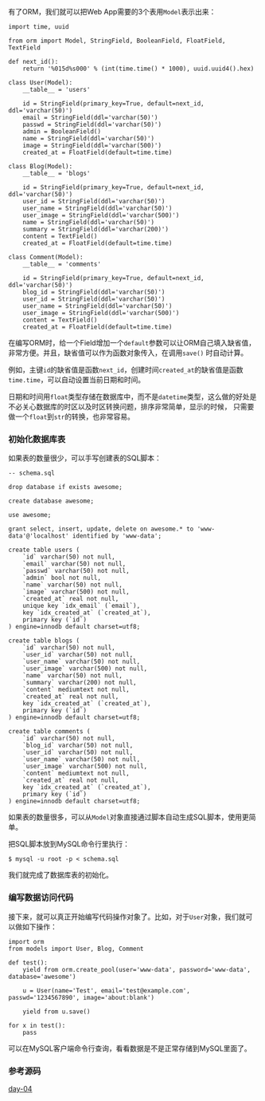 有了ORM，我们就可以把Web App需要的3个表用`Model`表示出来：

    
    
    import time, uuid
    
    from orm import Model, StringField, BooleanField, FloatField, TextField
    
    def next_id():
        return '%015d%s000' % (int(time.time() * 1000), uuid.uuid4().hex)
    
    class User(Model):
        __table__ = 'users'
    
        id = StringField(primary_key=True, default=next_id, ddl='varchar(50)')
        email = StringField(ddl='varchar(50)')
        passwd = StringField(ddl='varchar(50)')
        admin = BooleanField()
        name = StringField(ddl='varchar(50)')
        image = StringField(ddl='varchar(500)')
        created_at = FloatField(default=time.time)
    
    class Blog(Model):
        __table__ = 'blogs'
    
        id = StringField(primary_key=True, default=next_id, ddl='varchar(50)')
        user_id = StringField(ddl='varchar(50)')
        user_name = StringField(ddl='varchar(50)')
        user_image = StringField(ddl='varchar(500)')
        name = StringField(ddl='varchar(50)')
        summary = StringField(ddl='varchar(200)')
        content = TextField()
        created_at = FloatField(default=time.time)
    
    class Comment(Model):
        __table__ = 'comments'
    
        id = StringField(primary_key=True, default=next_id, ddl='varchar(50)')
        blog_id = StringField(ddl='varchar(50)')
        user_id = StringField(ddl='varchar(50)')
        user_name = StringField(ddl='varchar(50)')
        user_image = StringField(ddl='varchar(500)')
        content = TextField()
        created_at = FloatField(default=time.time)
    

在编写ORM时，给一个Field增加一个`default`参数可以让ORM自己填入缺省值，非常方便。并且，缺省值可以作为函数对象传入，在调用`save()`
时自动计算。

例如，主键`id`的缺省值是函数`next_id`，创建时间`created_at`的缺省值是函数`time.time`，可以自动设置当前日期和时间。

日期和时间用`float`类型存储在数据库中，而不是`datetime`类型，这么做的好处是不必关心数据库的时区以及时区转换问题，排序非常简单，显示的时候，
只需要做一个`float`到`str`的转换，也非常容易。

### 初始化数据库表

如果表的数量很少，可以手写创建表的SQL脚本：

    
    
    -- schema.sql
    
    drop database if exists awesome;
    
    create database awesome;
    
    use awesome;
    
    grant select, insert, update, delete on awesome.* to 'www-data'@'localhost' identified by 'www-data';
    
    create table users (
        `id` varchar(50) not null,
        `email` varchar(50) not null,
        `passwd` varchar(50) not null,
        `admin` bool not null,
        `name` varchar(50) not null,
        `image` varchar(500) not null,
        `created_at` real not null,
        unique key `idx_email` (`email`),
        key `idx_created_at` (`created_at`),
        primary key (`id`)
    ) engine=innodb default charset=utf8;
    
    create table blogs (
        `id` varchar(50) not null,
        `user_id` varchar(50) not null,
        `user_name` varchar(50) not null,
        `user_image` varchar(500) not null,
        `name` varchar(50) not null,
        `summary` varchar(200) not null,
        `content` mediumtext not null,
        `created_at` real not null,
        key `idx_created_at` (`created_at`),
        primary key (`id`)
    ) engine=innodb default charset=utf8;
    
    create table comments (
        `id` varchar(50) not null,
        `blog_id` varchar(50) not null,
        `user_id` varchar(50) not null,
        `user_name` varchar(50) not null,
        `user_image` varchar(500) not null,
        `content` mediumtext not null,
        `created_at` real not null,
        key `idx_created_at` (`created_at`),
        primary key (`id`)
    ) engine=innodb default charset=utf8;
    

如果表的数量很多，可以从`Model`对象直接通过脚本自动生成SQL脚本，使用更简单。

把SQL脚本放到MySQL命令行里执行：

    
    
    $ mysql -u root -p < schema.sql
    

我们就完成了数据库表的初始化。

### 编写数据访问代码

接下来，就可以真正开始编写代码操作对象了。比如，对于`User`对象，我们就可以做如下操作：

    
    
    import orm
    from models import User, Blog, Comment
    
    def test():
        yield from orm.create_pool(user='www-data', password='www-data', database='awesome')
    
        u = User(name='Test', email='test@example.com', passwd='1234567890', image='about:blank')
    
        yield from u.save()
    
    for x in test():
        pass
    

可以在MySQL客户端命令行查询，看看数据是不是正常存储到MySQL里面了。

### 参考源码

[day-04](https://github.com/michaelliao/awesome-python3-webapp/tree/day-04)

